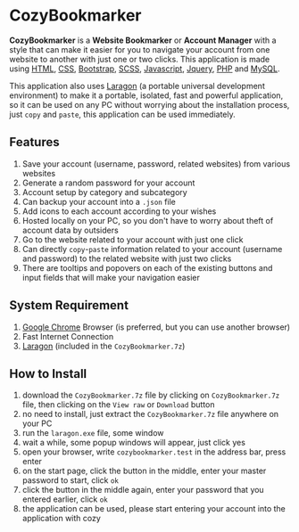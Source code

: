 
# CozyBookmarker

**CozyBookmarker** is a **Website Bookmarker** or **Account Manager** with a style that can make it easier for you to navigate your account from one website to another with just one or two clicks. This application is made using [HTML][1], [CSS][2], [Bootstrap][3], [SCSS][4], [Javascript][5], [Jquery][6], [PHP][7] and [MySQL][8].

This application also uses [Laragon][9] (a portable universal development environment) to make it a portable, isolated, fast and powerful application, so it can be used on any PC without worrying about the installation process, just `copy` and `paste`, this application can be used immediately.

## Features

1. Save your account (username, password, related websites) from various websites
2. Generate a random password for your account
3. Account setup by category and subcategory
4. Can backup your account into a `.json` file
5. Add icons to each account according to your wishes
6. Hosted locally on your PC, so you don't have to worry about theft of account data by outsiders
7. Go to the website related to your account with just one click
8. Can directly `copy`-`paste` information related to your account (username and password) to the related website with just two clicks
9. There are tooltips and popovers on each of the existing buttons and input fields that will make your navigation easier

## System Requirement

1. [Google Chrome][10] Browser (is preferred, but you can use another browser)
2. Fast Internet Connection
3. [Laragon][9] (included in the `CozyBookmarker.7z`)

## How to Install

1. download the `CozyBookmarker.7z` file by clicking on `CozyBookmarker.7z` file, then clicking on the `View raw` or `Download` button
2. no need to install, just extract the `CozyBookmarker.7z` file anywhere on your PC
3. run the `laragon.exe` file, some window
4. wait a while, some popup windows will appear, just click yes
5. open your browser, write `cozybookmarker.test` in the address bar, press enter
6. on the start page, click the button in the middle, enter your master password to start, click `ok`
7. click the button in the middle again, enter your password that you entered earlier, click `ok`
8. the application can be used, please start entering your account into the application with cozy

[1]: https://www.w3schools.com/html/ "HTML"
[2]: https://www.w3schools.com/css/ "CSS"
[3]: https://getbootstrap.com/docs/4.6/getting-started/introduction/ "Bootstrap"
[4]: https://sass-lang.com/ "SCSS"
[5]: https://www.w3schools.com/js/ "Javascript"
[6]: https://jquery.com/ "Jquery"
[7]: https://www.php.net/ "PHP"
[8]: https://www.mysql.com/ "MySQL"
[9]: https://laragon.org/ "Laragon"
[10]: https://www.google.com/chrome/ "Google Chrome"
